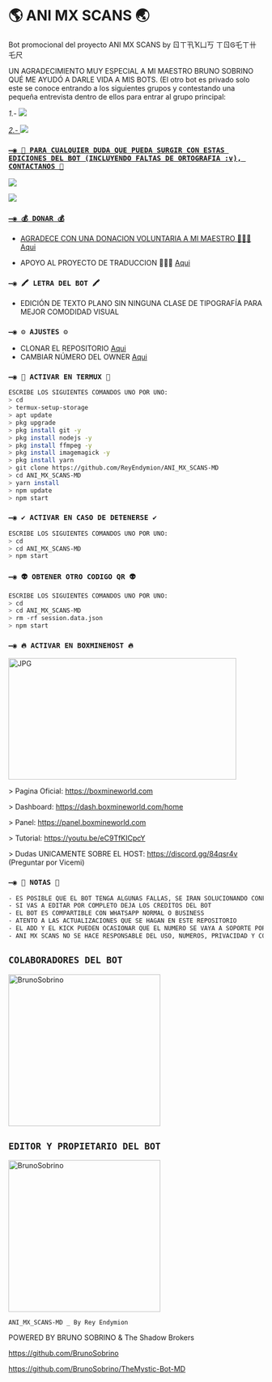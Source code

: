 # 🌎 ANI MX SCANS 🌏
Bot promocional del proyecto ANI MX SCANS by ㄖㄒ卂Ҡ凵丂 ㄒㄖᎶ乇ㄒ卄乇尺

UN AGRADECIMIENTO MUY ESPECIAL A MI MAESTRO BRUNO SOBRINO QUÉ ME AYUDÓ A DARLE VIDA A MIS BOTS.
(El otro bot es privado solo este se conoce entrando a los siguientes grupos y contestando una pequeña entrevista dentro de ellos para entrar al grupo principal:

*_1.-_* <a href="https://chat.whatsapp.com/L4VRAzaYc11D4LSpt8rB9W" target="blank"><img src="https://img.shields.io/badge/𝕃𝕠𝕓𝕓𝕪_𝕕𝕖_𝕆𝕥𝕒𝕜𝕦𝕤_𝕋𝕠𝕘𝕖𝕥𝕙𝕖𝕣-25D366?style=for-the-badge&logo=whatsapp&logoColor=white" />

*_2.-_* <a href="https://chat.whatsapp.com/H0SheP7ippc1dF9uxL04Gt" target="blank"><img src="https://img.shields.io/badge/ℂ𝕒𝕗𝕖𝕔𝕚𝕥𝕠_ℍ𝕠𝕣𝕚_𝕊𝕒𝕟𝕕𝕚𝕒🍉☕🥢-25D366?style=for-the-badge&logo=whatsapp&logoColor=white" />

### `—◉ 👑 PARA CUALQUIER DUDA QUE PUEDA SURGIR CON ESTAS EDICIONES DEL BOT (INCLUYENDO FALTAS DE ORTOGRAFIA :v), CONTACTANOS 👑`
<a href="http://wa.me/5219992095479" target="blank"><img src="https://img.shields.io/badge/BRUNO_SOBRINO_MAESTRO-25D366?style=for-the-badge&logo=whatsapp&logoColor=white" />

<a href="http://wa.me/5215533827255" target="blank"><img src="https://img.shields.io/badge/𝓡𝓮𝔂_𝓔𝓷𝓭𝔂𝓶𝓲𝓸𝓷-25D366?style=for-the-badge&logo=whatsapp&logoColor=white" />

### `—◉ 💰 DONAR 💰`
- AGRADECE CON UNA DONACION VOLUNTARIA A MI MAESTRO 👺🤙🏻 [Aqui](https://www.paypal.me/TheShadowBrokers133)

- APOYO AL PROYECTO DE TRADUCCION 👺👌🏼 [Aqui](https://www.paypal.me/AMxScan)

### `—◉ 🖍 LETRA DEL BOT 🖍`
- EDICIÓN DE TEXTO PLANO SIN NINGUNA CLASE DE TIPOGRAFÍA PARA MEJOR COMODIDAD VISUAL

### `—◉ ⚙️ AJUSTES ⚙️`
- CLONAR EL REPOSITORIO [Aqui](https://github.com/ReyEndymion/ANI_MX_SCANS-MD/fork)
- CAMBIAR NÚMERO DEL OWNER [Aqui](https://github.com/ReyEndymion/ANI_MX_SCANS-MD/blob/master/config.js)

### `—◉ 👾 ACTIVAR EN TERMUX 👾`
```bash
ESCRIBE LOS SIGUIENTES COMANDOS UNO POR UNO:
> cd
> termux-setup-storage
> apt update 
> pkg upgrade 
> pkg install git -y
> pkg install nodejs -y
> pkg install ffmpeg -y
> pkg install imagemagick -y
> pkg install yarn
> git clone https://github.com/ReyEndymion/ANI_MX_SCANS-MD
> cd ANI_MX_SCANS-MD
> yarn install 
> npm update
> npm start
```

### `—◉ ✔️ ACTIVAR EN CASO DE DETENERSE ✔️`
```bash
ESCRIBE LOS SIGUIENTES COMANDOS UNO POR UNO:
> cd 
> cd ANI_MX_SCANS-MD
> npm start
```

### `—◉ 👽 OBTENER OTRO CODIGO QR 👽`
```bash
ESCRIBE LOS SIGUIENTES COMANDOS UNO POR UNO:
> cd 
> cd ANI_MX_SCANS-MD
> rm -rf session.data.json
> npm start
```

### `—◉ 🔥 ACTIVAR EN BOXMINEHOST 🔥`
<a href="https://boxmineworld.com"><img src="https://raw.githubusercontent.com/BrunoSobrino/ANI_MX_SCANS-MD/master/src/Pre%20Bot%20Publi.png" width="450" height="240" alt="JPG"/></a>
<p>> Pagina Oficial:
<a href="https://boxmineworld.com">https://boxmineworld.com</a>
<p>> Dashboard:
<a href="https://dash.boxmineworld.com/home">https://dash.boxmineworld.com/home</a>
<p>> Panel:
<a href="https://panel.boxmineworld.com">https://panel.boxmineworld.com</a>
<p>> Tutorial:
<a href="https://youtu.be/eC9TfKICpcY">https://youtu.be/eC9TfKICpcY</a>
<p>> Dudas UNICAMENTE SOBRE EL HOST:
<a href="https://discord.gg/84qsr4v">https://discord.gg/84qsr4v</a> (Preguntar por Vicemi)
</p>

### `—◉ 📝 NOTAS 📝`
```bash
- ES POSIBLE QUE EL BOT TENGA ALGUNAS FALLAS, SE IRAN SOLUCIONANDO CONFORME SE VAYAN DETECTANDO
- SI VAS A EDITAR POR COMPLETO DEJA LOS CREDITOS DEL BOT 
- EL BOT ES COMPARTIBLE CON WHATSAPP NORMAL O BUSINESS
- ATENTO A LAS ACTUALIZACIONES QUE SE HAGAN EN ESTE REPOSITORIO
- EL ADD Y EL KICK PUEDEN OCASIONAR QUE EL NUMERO SE VAYA A SOPORTE POR ELLO SE ACTIVA CON #enable restrict 
- ANI MX SCANS NO SE HACE RESPONSABLE DEL USO, NUMEROS, PRIVACIDAD Y CONTENIDO MANDADO, USADO O GESTIONADO POR USTEDES O EL BOT
```

## `COLABORADORES DEL BOT` 
<a href="https://github.com/BrunoSobrino"><img src="https://github.com/BrunoSobrino.png" width="300" height="300" alt="BrunoSobrino"/></a>

## `EDITOR Y PROPIETARIO DEL BOT` 
<a href="https://github.com/ReyEndymion"><img src="https://github.com/ReyEndymion.png" width="300" height="300" alt="BrunoSobrino"/></a>

`ANI_MX_SCANS-MD _ By Rey Endymion`

POWERED BY BRUNO SOBRINO & The Shadow Brokers

https://github.com/BrunoSobrino

https://github.com/BrunoSobrino/TheMystic-Bot-MD
